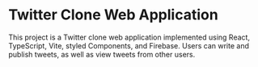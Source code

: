 # Twitter Clone Web Application

This project is a Twitter clone web application implemented using React, TypeScript, Vite, styled Components, and Firebase. Users can write and publish tweets, as well as view tweets from other users.
